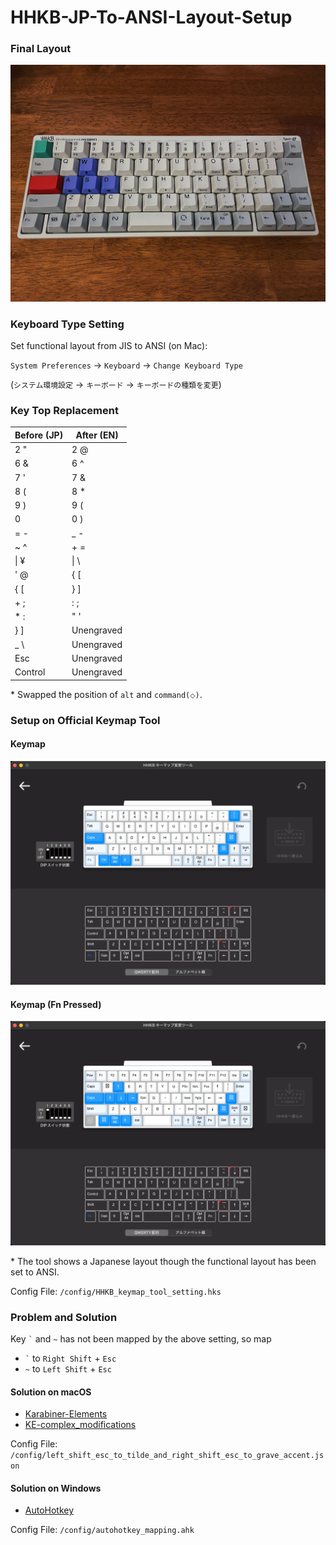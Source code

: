 # HHKB-JP-To-ANSI-Layout-Setup

### Final Layout

<p align="center">
  <img src="./image/final_layout.jpg" width="600">
</p>

### Keyboard Type Setting

Set functional layout from JIS to ANSI (on Mac):

`System Preferences` -> `Keyboard` -> `Change Keyboard Type`

(`システム環境設定` -> `キーボード` -> `キーボードの種類を変更`)

### Key Top Replacement

|Before (JP)|After (EN)|
|-----------|----------|
|    2 "    |   2 @    |
|    6 &    |   6 ^    |
|    7 '    |   7 &    |
|    8 (    |   8 *    |
|    9 )    |   9 (    |
|    0      |   0 )    |
|    = -    |   _ -    |
|    ~ ^    |   + =    |
|    \| ¥   |   \| \   |
|    ' @    |   { [    |
|    { [    |   } ]    |
|    + ;    |   : ;    |
|    * :    |   " '    |
|    } ]    |Unengraved|
|    _ \    |Unengraved|
|    Esc    |Unengraved|
|  Control  |Unengraved|

\* Swapped the position of `alt` and `command(⬦)`.

### Setup on Official Keymap Tool

#### Keymap
<p align="center">
  <img src="./image/HHKB_keymap_tool_setup.png" width="600">
</p>

#### Keymap (Fn Pressed)
<p align="center">
  <img src="./image/HHKB_keymap_tool_fn_setup.png" width="600">
</p>

\* The tool shows a Japanese layout though the functional layout has been set to ANSI.

Config File:
`/config/HHKB_keymap_tool_setting.hks`

### Problem and Solution

Key `` ` `` and `~` has not been mapped by the above setting, so map
* `` ` `` to `Right Shift` + `Esc`
* ` ~ ` to `Left Shift` + `Esc`

#### Solution on macOS

* [Karabiner-Elements](https://karabiner-elements.pqrs.org/)
* [KE-complex_modifications](https://ke-complex-modifications.pqrs.org/#os-functionality)

Config File:
`/config/left_shift_esc_to_tilde_and_right_shift_esc_to_grave_accent.json`

#### Solution on Windows

* [AutoHotkey](https://www.autohotkey.com/)

Config File:
`/config/autohotkey_mapping.ahk`
